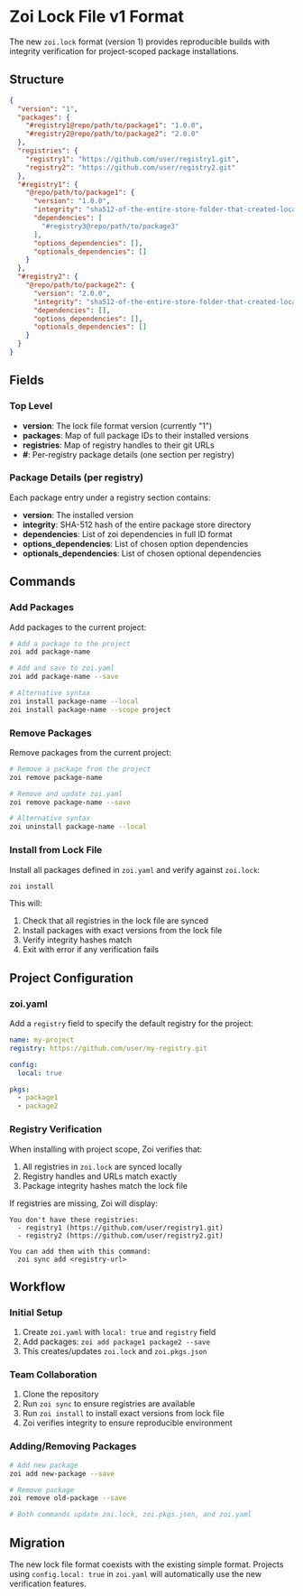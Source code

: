 # Zoi Lock File v1 Format

The new `zoi.lock` format (version 1) provides reproducible builds with integrity verification for project-scoped package installations.

## Structure

```json
{
  "version": "1",
  "packages": {
    "#registry1@repo/path/to/package1": "1.0.0",
    "#registry2@repo/path/to/package2": "2.0.0"
  },
  "registries": {
    "registry1": "https://github.com/user/registry1.git",
    "registry2": "https://github.com/user/registry2.git"
  },
  "#registry1": {
    "@repo/path/to/package1": {
      "version": "1.0.0",
      "integrity": "sha512-of-the-entire-store-folder-that-created-locally",
      "dependencies": [
        "#registry3@repo/path/to/package3"
      ],
      "options_dependencies": [],
      "optionals_dependencies": []
    }
  },
  "#registry2": {
    "@repo/path/to/package2": {
      "version": "2.0.0",
      "integrity": "sha512-of-the-entire-store-folder-that-created-locally",
      "dependencies": [],
      "options_dependencies": [],
      "optionals_dependencies": []
    }
  }
}
```

## Fields

### Top Level

- **version**: The lock file format version (currently "1")
- **packages**: Map of full package IDs to their installed versions
- **registries**: Map of registry handles to their git URLs
- **#<registry>**: Per-registry package details (one section per registry)

### Package Details (per registry)

Each package entry under a registry section contains:

- **version**: The installed version
- **integrity**: SHA-512 hash of the entire package store directory
- **dependencies**: List of zoi dependencies in full ID format
- **options_dependencies**: List of chosen option dependencies
- **optionals_dependencies**: List of chosen optional dependencies

## Commands

### Add Packages

Add packages to the current project:

```bash
# Add a package to the project
zoi add package-name

# Add and save to zoi.yaml
zoi add package-name --save

# Alternative syntax
zoi install package-name --local
zoi install package-name --scope project
```

### Remove Packages

Remove packages from the current project:

```bash
# Remove a package from the project
zoi remove package-name

# Remove and update zoi.yaml
zoi remove package-name --save

# Alternative syntax
zoi uninstall package-name --local
```

### Install from Lock File

Install all packages defined in `zoi.yaml` and verify against `zoi.lock`:

```bash
zoi install
```

This will:
1. Check that all registries in the lock file are synced
2. Install packages with exact versions from the lock file
3. Verify integrity hashes match
4. Exit with error if any verification fails

## Project Configuration

### zoi.yaml

Add a `registry` field to specify the default registry for the project:

```yaml
name: my-project
registry: https://github.com/user/my-registry.git

config:
  local: true

pkgs:
  - package1
  - package2
```

### Registry Verification

When installing with project scope, Zoi verifies that:

1. All registries in `zoi.lock` are synced locally
2. Registry handles and URLs match exactly
3. Package integrity hashes match the lock file

If registries are missing, Zoi will display:

```
You don't have these registries:
  - registry1 (https://github.com/user/registry1.git)
  - registry2 (https://github.com/user/registry2.git)

You can add them with this command:
  zoi sync add <registry-url>
```

## Workflow

### Initial Setup

1. Create `zoi.yaml` with `local: true` and `registry` field
2. Add packages: `zoi add package1 package2 --save`
3. This creates/updates `zoi.lock` and `zoi.pkgs.json`

### Team Collaboration

1. Clone the repository
2. Run `zoi sync` to ensure registries are available
3. Run `zoi install` to install exact versions from lock file
4. Zoi verifies integrity to ensure reproducible environment

### Adding/Removing Packages

```bash
# Add new package
zoi add new-package --save

# Remove package
zoi remove old-package --save

# Both commands update zoi.lock, zoi.pkgs.json, and zoi.yaml
```

## Migration

The new lock file format coexists with the existing simple format. Projects using `config.local: true` in `zoi.yaml` will automatically use the new verification features.
